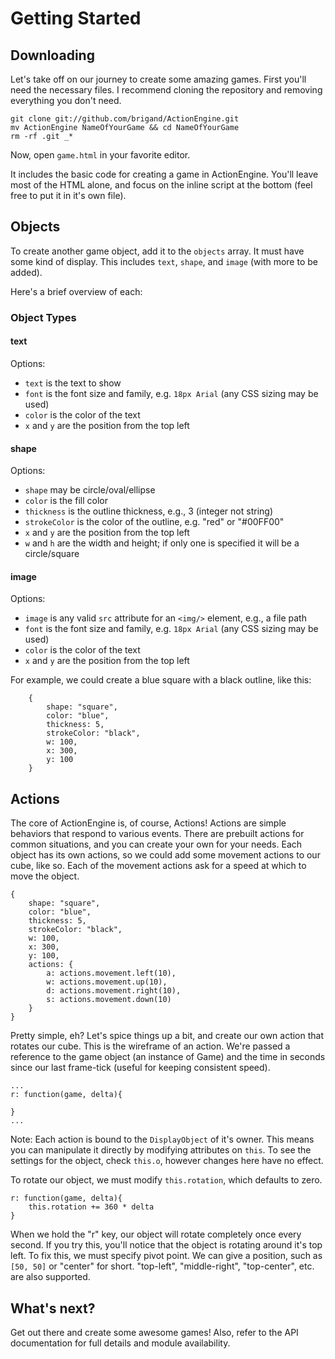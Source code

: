 # Getting Started

## Downloading

Let's take off on our journey to create some amazing games.  First you'll need the necessary files.  I recommend cloning
the repository and removing everything you don't need.

```
git clone git://github.com/brigand/ActionEngine.git
mv ActionEngine NameOfYourGame && cd NameOfYourGame
rm -rf .git _*
```

Now, open `game.html` in your favorite editor.

It includes the basic code for creating a game in ActionEngine.  You'll leave most of the HTML alone, and focus on the
inline script at the bottom (feel free to put it in it's own file).

## Objects

To create another game object, add it to the `objects` array.  It must have some kind of display.  This includes `text`,
`shape`, and `image` (with more to be added).

Here's a brief overview of each:

### Object Types

#### text

Options:
 - `text` is the text to show
 - `font` is the font size and family, e.g. `18px Arial` (any CSS sizing may be used)
 - `color` is the color of the text
 - `x` and `y` are the position from the top left

#### shape

Options:
 - `shape` may be circle/oval/ellipse
 - `color` is the fill color
 - `thickness` is the outline thickness, e.g., 3 (integer not string)
 - `strokeColor` is the color of the outline, e.g. "red" or "#00FF00"
 - `x` and `y` are the position from the top left
 - `w` and `h` are the width and height; if only one is specified it will be a circle/square

#### image

Options:
 - `image` is any valid `src` attribute for an `<img/>` element, e.g., a file path
 - `font` is the font size and family, e.g. `18px Arial` (any CSS sizing may be used)
 - `color` is the color of the text
 - `x` and `y` are the position from the top left


For example, we could create a blue square with a black outline, like this:

```
    {
        shape: "square",
        color: "blue",
        thickness: 5,
        strokeColor: "black",
        w: 100,
        x: 300,
        y: 100
    }
```

## Actions

The core of ActionEngine is, of course, Actions!  Actions are simple behaviors that respond to various events.  There
are prebuilt actions for common situations, and you can create your own for your needs.  Each object has its own actions,
so we could add some movement actions to our cube, like so.  Each of the movement actions ask for a speed at which
to move the object.

    {
        shape: "square",
        color: "blue",
        thickness: 5,
        strokeColor: "black",
        w: 100,
        x: 300,
        y: 100,
        actions: {
            a: actions.movement.left(10),
            w: actions.movement.up(10),
            d: actions.movement.right(10),
            s: actions.movement.down(10)
        }
    }

Pretty simple, eh?  Let's spice things up a bit, and create our own action that rotates our cube.  This is the wireframe
of an action.  We're passed a reference to the game object (an instance of Game) and the time in seconds since our
last frame-tick (useful for keeping consistent speed).


    ...
    r: function(game, delta){

    }
    ...



Note: Each action is bound to the `DisplayObject` of it's owner.  This means you can manipulate it directly by modifying
attributes on `this`.  To see the settings for the object, check `this.o`, however changes here have no effect.

To rotate our object, we must modify `this.rotation`, which defaults to zero.


    r: function(game, delta){
        this.rotation += 360 * delta
    }

When we hold the "r" key, our object will rotate completely once every second.  If you try this, you'll notice that the
object is rotating around it's top left.  To fix this, we must specify pivot point.  We can give a position, such as
`[50, 50]` or "center" for short.  "top-left", "middle-right", "top-center", etc. are also supported.

## What's next?

Get out there and create some awesome games!  Also, refer to the API documentation for full details and module
availability.